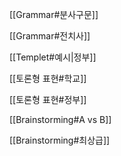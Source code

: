 [[Grammar#분사구문]]

[[Grammar#전치사]]

[[Templet#예시|정부]]

[[토론형 표현#학교]]

[[토론형 표현#정부]]

[[Brainstorming#A vs B]]

[[Brainstorming#최상급]]


